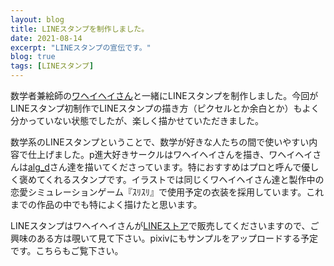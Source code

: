 ```yaml
---
layout: blog
title: LINEスタンプを制作しました。
date: 2021-08-14
excerpt: "LINEスタンプの宣伝です。"
blog: true
tags: [LINEスタンプ]
---
```


数学者兼絵師の[ワヘイヘイさん](https://twitter.co.jp/waheyhey)と一緒にLINEスタンプを制作しました。今回がLINEスタンプ初制作でLINEスタンプの描き方（ピクセルとか余白とか）もよく分かっていない状態でしたが、楽しく描かせていただきました。

数学系のLINEスタンプということで、数学が好きな人たちの間で使いやすい内容で仕上げました。p進大好きサークルはワヘイヘイさんを描き、ワヘイヘイさんは[alg_d](https://twitter.co.jp/alg_d)さん達を描いてくださっています。特におすすめはプロと呼んで優しく褒めてくれるスタンプです。イラストでは同じくワヘイヘイさん達と製作中の恋愛シミュレーションゲーム『ｽﾘｽﾘ』で使用予定の衣装を採用しています。これまでの作品の中でも特によく描けたと思います。

LINEスタンプはワヘイヘイさんが[LINEストア](https://store.line.me/stickershop/product/16336178)で販売してくださいますので、ご興味のある方は覗いて見て下さい。pixivにもサンプルをアップロードする予定です。こちらもご覧下さい。
